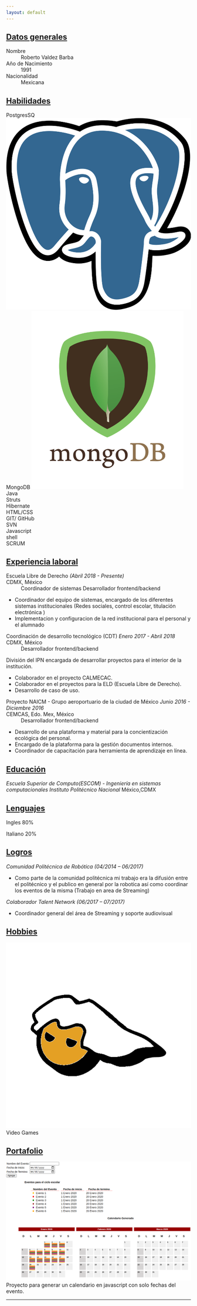 ```yaml
---
layout: default
---
```

## <ins>Datos generales </ins>
<dl>
<dt>Nombre</dt>
<dd>Roberto Valdez Barba</dd>
<dt>Año de Nacimiento</dt>
<dd>1991</dd>
<dt>Nacionalidad</dt>
<dd>Mexicana</dd>
</dl>

## <ins>Habilidades</ins>
<div class="habilidadContainer">
<div class="habilidad tipo1"> PostgresSQ <img src="/assets/img/postgresql.png" alt="Gmail" class="socialicon" /> </div>
<div class="habilidad tipo1"> MongoDB <img src="/assets/img/mongodb-logo.png" alt="Gmail" class="socialicon" /> </div>
<div class="habilidad tipo1"> Java </div>
<div class="habilidad tipo1"> Struts </div>
<div class="habilidad tipo1"> Hibernate </div>
<div class="habilidad tipo1"> HTML/CSS </div>
<div class="habilidad tipo1"> GIT/ GitHub </div>
<div class="habilidad tipo1"> SVN </div>
<div class="habilidad tipo1"> Javascript </div>
<div class="habilidad tipo1"> shell </div>
<div class="habilidad tipo2"> SCRUM </div>
</div>


## <ins>Experiencia laboral</ins>

<!-- Escuela libre de derecho -->
<dl>
<dt class="job_title">Escuela Libre de Derecho <i>(Abril 2018 - Presente)</i> </dt>
<dt>CDMX, México</dt>
<dd>Coordinador de sistemas Desarrollador frontend/backend</dd>
</dl>

* Coordinador del equipo de sistemas, encargado de los diferentes sistemas institucionales (Redes sociales, control escolar, titulación electrónica )
* Implementacion  y configuracion de la red institucional para el personal y el alumnado


<!-- IPN Coordinación de desarrollo tecnológico-->

<dl>
<dt class="job_title" >Coordinación de desarrollo tecnológico (CDT) <i>Enero 2017 - Abril 2018</i></dt>
<dt>CDMX, México</dt>
<dd>Desarrollador frontend/backend</dd>
</dl>

División del IPN encargada de desarrollar proyectos para el interior de la institución.
* Colaborador en el proyecto CALMECAC.
* Colaborador en el proyectos para la ELD (Escuela Libre de Derecho).
* Desarrollo de caso de uso.

<!-- Proyecto NACIM  -->

<dl>
<dt class="job_title" > Proyecto NAICM - Grupo aeroportuario de la ciudad de México <i>Junio 2016 - Diciembre 2016</i></dt>
<dt>CEMCAS, Edo. Mex, México</dt>
<dd>Desarrollador frontend/backend</dd>
</dl>

* Desarrollo de una plataforma y material para la concientización ecológica del personal.
* Encargado de la plataforma para la gestión documentos internos.
* Coordinador de capacitación para herramienta de aprendizaje en línea.

## <ins>Educación</ins>
*Escuela Superior de
 Computo(ESCOM) - Ingeniería en sistemas computacionales Instituto Politécnico Nacional*
México,CDMX




## <ins>Lenguajes</ins>

<p>Ingles 80% </p>
<div class="dotcontainer">
<span class="dot_full"></span>
<span class="dot_full"></span>
<span class="dot_full"></span>
<span class="dot_full"></span>
<span class="dot_empyt"></span>
</div>

<p>Italiano 20% </p>
<div class="dotcontainer">
<span class="dot_full"></span>
<span class="dot_empyt"></span>
<span class="dot_empyt"></span>
<span class="dot_empyt"></span>
<span class="dot_empyt"></span>
</div>

## <ins>Logros</ins>

*Comunidad Politécnica de Robótica (04/2014 – 06/2017)*
* Como parte de la comunidad politécnica mi trabajo era la difusión entre el politécnico y el publico en general por la robotica así como coordinar los eventos de la misma (Trabajo en area de Streaming)

*Colaborador Talent Network (06/2017 – 07/2017)*
* Coordinador general del área de Streaming y soporte audiovisual

## <ins>Hobbies</ins>
<div class="socialicondiv">
  <img src="/assets/img/pc_master_race.png" class="socialicon"/> Video Games
</div>


## <ins>Portafolio</ins>


<div>
<div>
  <a href="https://github.com/robb7/JavascriptCalendar">
    <img class="portafolio_img" src="/assets/img/portafolio/calendar.png" alt="PDF"/>
  </a>
</div>  
    Proyecto para generar un calendario en javascript con solo fechas del evento.
</div>

------
